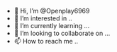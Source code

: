 - 👋 Hi, I’m @Openplay6969
- 👀 I’m interested in ..
- 🌱 I’m currently learning ...
- 💞️ I’m looking to collaborate on ...
- 📫 How to reach me ..
<!---
Openplay6969/Openplay6969 is a ✨ special ✨ repository because its `README.md` (this file) appears on your GitHub profile.
You can click the Preview link to take a look at your changes.
--->
